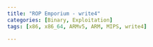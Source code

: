 ```yaml
---
title: "ROP Emporium - write4"
categories: [Binary, Exploitation]
tags: [x86, x86_64, ARMv5, ARM, MIPS, write4]

---
```



